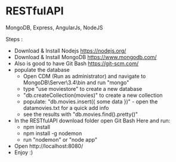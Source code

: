 # RESTfulAPI
MongoDB, Express, AngularJs, NodeJS

Steps : 
- Download & Install Nodejs https://nodejs.org/
- Download & Install MongoDB https://www.mongodb.com/
- Also is good to have Git Bash https://git-scm.com/
- populate the database
  - Open CDM (Run as administrator) and navigate to MongoDB\Server\3.4\bin and run "mongo"
  - type "use moviestore" to create a new database
  - "db.createCollection(movies)" to create a new collection
  - populate: "db.movies.insert({ some data })" - open the datamovies.txt for a quick add info
  - see the results with "db.movies.find().pretty()"
- In the RESTfulAPI download folder open Git Bash Here and run:
  - npm install
  - npm install -g nodemon
  - run "nodemon" or "node app"
- Open http://localhost:8080/
- Enjoy :)



